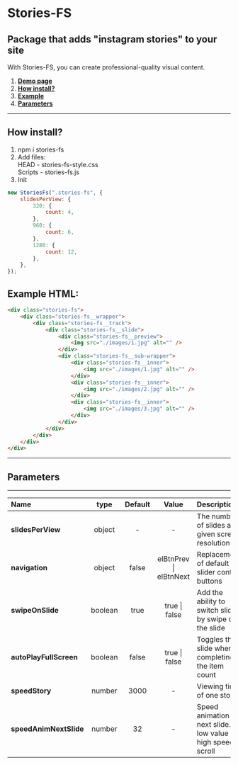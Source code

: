 # Stories-FS

## Package that adds "instagram stories" to your site

With Stories-FS, you can create professional-quality visual content.

1. [**Demo page**](https://alekseevich-psk.github.io/storiesForSite/dist/)
2. [**How install?**](#how-install)
3. [**Example**](#example)
4. [**Parameters**](#parameters)

---

## How install?

1. npm i stories-fs
2. Add files: <br> HEAD - stories-fs-style.css <br>
   Scripts - stories-fs.js
3. Init

```js
new StoriesFs(".stories-fs", {
    slidesPerView: {
        320: {
            count: 4,
        },
        960: {
            count: 6,
        },
        1280: {
            count: 12,
        },
    },
});
```

## Example HTML:

```html
<div class="stories-fs">
    <div class="stories-fs__wrapper">
        <div class="stories-fs__track">
            <div class="stories-fs__slide">
                <div class="stories-fs__preview">
                    <img src="./images/1.jpg" alt="" />
                </div>
                <div class="stories-fs__sub-wrapper">
                    <div class="stories-fs__inner">
                        <img src="./images/1.jpg" alt="" />
                    </div>
                    <div class="stories-fs__inner">
                        <img src="./images/2.jpg" alt="" />
                    </div>
                    <div class="stories-fs__inner">
                        <img src="./images/3.jpg" alt="" />
                    </div>
                </div>
            </div>
        </div>
    </div>
</div>
```

---

## Parameters

---

| Name                   |  type   | Default |           Value            | Description                                               |
| :--------------------- | :-----: | :-----: | :------------------------: | :-------------------------------------------------------- |
| **slidesPerView**      | object  |    -    |             -              | The number of slides at a given screen resolution         |
| **navigation**         | object  |  false  | elBtnPrev &#124; elBtnNext | Replacement of default slider control buttons             |
| **swipeOnSlide**       | boolean |  true   |     true &#124; false      | Add the ability to switch slides by swipe on the slide    |
| **autoPlayFullScreen** | boolean |  false  |     true &#124; false      | Toggles the slide when completing the item count          |
| **speedStory**         | number  |  3000   |             -              | Viewing time of one story                                 |
| **speedAnimNextSlide** | number  |   32    |             -              | Speed animation next slide. low value = high speed scroll |
